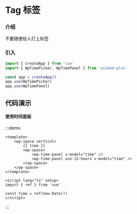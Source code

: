 # Tag 标签

### 介绍

不要随便给人打上标签

### 引入

```js
import { createApp } from 'vue'
import { WpTimePicker, WpTimePanel } from 'wisdom-plus'

const app = createApp()
app.use(WpTimePicker)
app.use(WpTimePanel)
```

## 代码演示

#### 使用时间面板

:::demo
```vue
<template>
    <wp-space vertical>
        {{ time }}
        <wp-space>
            <wp-time-panel v-model="time" />
            <wp-time-panel use-12-hours v-model="time" />
        </wp-space>
    </wp-space>
</template>

<script lang="ts" setup>
import { ref } from 'vue'

const time = ref(new Date())
</script>
```
:::